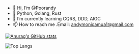 - 👋 Hi, I’m @Poorandy
- 👀 Python, Golang, Rust
- 🌱 I’m currently learning CQRS, DDD, AIGC
- 📫 How to reach me .Email: andymonicamua1@gmail.com

<!---
Poorandy/Poorandy is a ✨ special ✨ repository because its `README.md` (this file) appears on your GitHub profile.
You can click the Preview link to take a look at your changes.
--->



[![Anurag's GitHub stats](https://github-readme-stats.vercel.app/api?username=Poorandy&count_private=true&show_icons=true)](https://github.com/anuraghazra/github-readme-stats)

![Top Langs](https://github-readme-stats.vercel.app/api/top-langs/?username=Poorandy&layout=compact)
